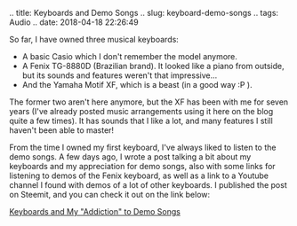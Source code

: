 .. title: Keyboards and Demo Songs
.. slug: keyboard-demo-songs
.. tags: Audio
.. date: 2018-04-18 22:26:49

So far, I have owned three musical keyboards:

* A basic Casio which I don't remember the model anymore.
* A Fenix TG-8880D (Brazilian brand). It looked like a piano from outside, but its sounds and features weren't that impressive...
* And the Yamaha Motif XF, which is a beast (in a good way :P ).

The former two aren't here anymore, but the XF has been with me for seven years (I've already posted music arrangements using it here on the blog quite a few times). It has sounds that I like a lot, and many features I still haven't been able to master!

From the time I owned my first keyboard, I've always liked to listen to the demo songs. A few days ago, I wrote a post talking a bit about my keyboards and my appreciation for demo songs, also with some links for listening to demos of the Fenix keyboard, as well as a link to a Youtube channel I found with demos of a lot of other keyboards. I published the post on Steemit, and you can check it out on the link below:

[Keyboards and My "Addiction" to Demo Songs](https://steemit.com/music/@aiyumi/keyboards-and-my-addiction-to-demo-songs)
